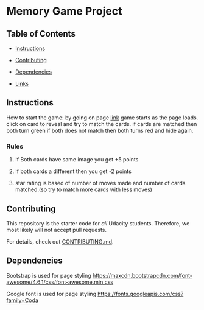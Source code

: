 # Memory Game Project

## Table of Contents

* [Instructions](#instructions)

* [Contributing](#contributing)

* [Dependencies](#dependencies)

* [Links](#link)

## Instructions

How to start the game:
by going on page [link](https://numbskullq1.github.io/memory-game/) game starts as the page loads. click on card to reveal and try to match the cards. if cards are matched then both turn green if both does not match then both turns red and hide again.

### Rules

1) If Both cards have same image you get +5 points

2) If both cards a different then you get -2 points

3) star rating is based of number of moves made and
   number of cards matched.(so try to match more cards with less moves)

## Contributing

This repository is the starter code for _all_ Udacity students. Therefore, we most likely will not accept pull requests.

For details, check out [CONTRIBUTING.md](CONTRIBUTING.md).

## Dependencies

Bootstrap is used for page styling
 https://maxcdn.bootstrapcdn.com/font-awesome/4.6.1/css/font-awesome.min.css

Google font is used for page styling
https://fonts.googleapis.com/css?family=Coda
